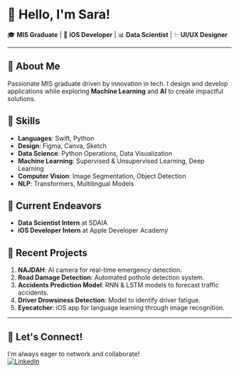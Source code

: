 # 👋 Hello, I'm Sara!

🎓 **MIS Graduate** | 📱 **iOS Developer** | 📊 **Data Scientist** | ✨ **UI/UX Designer**

---

## 🚀 About Me
Passionate MIS graduate driven by innovation in tech. I design and develop applications while exploring **Machine Learning** and **AI** to create impactful solutions.

## 💪 Skills
- **Languages**: Swift, Python
- **Design**: Figma, Canva, Sketch
- **Data Science**: Python Operations, Data Visualization
- **Machine Learning**: Supervised & Unsupervised Learning, Deep Learning
- **Computer Vision**: Image Segmentation, Object Detection
- **NLP**: Transformers, Multilingual Models

## 🌱 Current Endeavors
- **Data Scientist Intern** at SDAIA
- **iOS Developer Intern** at Apple Developer Academy

## 🌟 Recent Projects
1. **NAJDAH**: AI camera for real-time emergency detection.
2. **Road Damage Detection**: Automated pothole detection system.
3. **Accidents Prediction Model**: RNN & LSTM models to forecast traffic accidents.
4. **Driver Drowsiness Detection**: Model to identify driver fatigue.
5. **Eyecatcher**: iOS app for language learning through image recognition.

---

## 🔗 Let's Connect!
I'm always eager to network and collaborate!  
[![LinkedIn](https://img.shields.io/badge/LinkedIn-Connect-blue?style=for-the-badge&logo=linkedin)](https://www.linkedin.com/in/sara-alquwaifli/)
